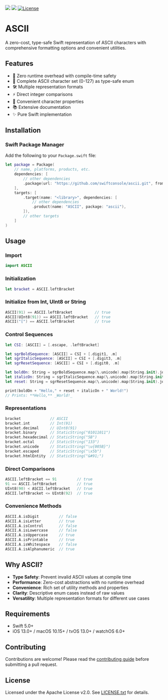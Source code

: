 [![](https://img.shields.io/endpoint?url=https%3A%2F%2Fswiftpackageindex.com%2Fapi%2Fpackages%2Fbesya%2Fascii%2Fbadge%3Ftype%3Dswift-versions)](https://swiftpackageindex.com/besya/ascii)
[![](https://img.shields.io/endpoint?url=https%3A%2F%2Fswiftpackageindex.com%2Fapi%2Fpackages%2Fbesya%2Fascii%2Fbadge%3Ftype%3Dplatforms)](https://swiftpackageindex.com/besya/ascii)
[![License](https://img.shields.io/badge/License-Apache%202.0-blue.svg)](https://www.apache.org/licenses/LICENSE-2.0)

# ASCII

A zero-cost, type-safe Swift representation of ASCII characters with comprehensive formatting options and convenient utilities.

## Features

- 🚀 Zero runtime overhead with compile-time safety
- 💪 Complete ASCII character set (0-127) as type-safe enum
- 🛠 Multiple representation formats
- ⚡️ Direct integer comparisons
- 🧰 Convenient character properties
- 📚 Extensive documentation
- ✨ Pure Swift implementation

## Installation

### Swift Package Manager

Add the following to your `Package.swift` file:

```swift
let package = Package(
    // name, platforms, products, etc.
    dependencies: [
        // other dependencies
        .package(url: "https://github.com/swiftconsole/ascii.git", from: "1.2.1"),
    ],
    targets: [
        .target(name: "<library>", dependencies: [
            // other dependencies
            .product(name: "ASCII", package: "ascii"),
        ]),
        // other targets
    ]
)
```

## Usage

### Import
```swift
import ASCII
```

### Initialization

```swift
let bracket = ASCII.leftBracket
```

### Initialize from Int, UInt8 or String

```swift
ASCII(91) == ASCII.leftBracket          // true
ASCII(UInt8(91)) == ASCII.leftBracket   // true
ASCII("[") == ASCII.leftBracket         // true
```

### Control Sequences

```swift
let CSI: [ASCII] = [.escape, .leftBracket]

let sgrBoldSequence: [ASCII] = CSI + [.digit1, .m]
let sgrItalicSequence: [ASCII] = CSI + [.digit3, .m]
let sgrResetSequence: [ASCII] = CSI + [.digit0, .m]

let boldOn: String = sgrBoldSequence.map(\.unicode).map(String.init).joined()
let italicOn: String = sgrItalicSequence.map(\.unicode).map(String.init).joined()
let reset: String = sgrResetSequence.map(\.unicode).map(String.init).joined()

print(boldOn + "Hello," + reset + italicOn + " World!")
// Prints: **Hello,** _World!_
```

### Representations

```swift
bracket             // ASCII
bracket.int         // Int(91)
bracket.decimal     // UInt8(91)
bracket.binary      // StaticString("01011011")
bracket.hexadecimal // StaticString("5B")
bracket.octal       // StaticString("133")
bracket.unicode     // StaticString("\u{005B}")
bracket.escaped     // StaticString("\x5b")
bracket.htmlEntity  // StaticString("&#91;")
```

### Direct Comparisons

```swift
ASCII.leftBracket == 91         // true
91 == ASCII.leftBracket         // true
UInt8(90) < ASCII.leftBracket   // true
ASCII.leftBracket <= UInt8(92)  // true
```

### Convenience Methods

```swift
ASCII.A.isDigit         // false
ASCII.A.isLetter        // true
ASCII.A.isControl       // false
ASCII.A.isLowercase     // false
ASCII.A.isUppercase     // true
ASCII.A.isPrintable     // true
ASCII.A.isWhitespace    // false
ASCII.A.isAlphanumeric  // true
```

## Why ASCII?

- **Type Safety**: Prevent invalid ASCII values at compile time
- **Performance**: Zero-cost abstractions with no runtime overhead
- **Convenience**: Rich set of utility methods and properties
- **Clarity**: Descriptive enum cases instead of raw values
- **Versatility**: Multiple representation formats for different use cases

## Requirements

- Swift 5.0+
- iOS 13.0+ / macOS 10.15+ / tvOS 13.0+ / watchOS 6.0+

## Contributing

Contributions are welcome! Please read the [contributing guide](CONTRIBUTING.md) before submitting a pull request.

## License

Licensed under the Apache License v2.0. See [LICENSE.txt](LICENSE.txt) for details.
